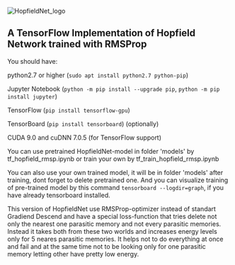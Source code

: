 ![HopfieldNet_logo](https://raw.githubusercontent.com/vadimfedulov321/HopfieldNet_rmsp/master/logo/index.jpg)
## A TensorFlow Implementation of Hopfield Network trained with RMSProp

You should have:

python2.7 or higher (`sudo apt install python2.7 python-pip`)

Jupyter Notebook (`python -m pip install --upgrade pip`, `python -m pip install jupyter`)

TensorFlow (`pip install tensorflow-gpu`)

TensorBoard (`pip install tensorboard`) (optionally)

CUDA 9.0 and cuDNN 7.0.5 (for TensorFlow support)

You can use pretrained HopfieldNet-model in folder 'models' by tf_hopfield_rmsp.ipynb or train your own by tf_train_hopfield_rmsp.ipynb

You can also use your own trained model, it will be in folder 'models' after training, dont forget to delete pretrained one. And you can visualize training of pre-trained model by this command `tensorboard --logdir=graph`, if you have already tensorboard installed.

This version of HopfieldNet use RMSProp-optimizer instead of standart Gradiend Descend and have a special loss-function that tries delete not only the nearest one parasitic memory and not every parasitic memories. Instead it takes both from these two worlds and increases energy levels only for 5 neares parasitic memories. It helps not to do everything at once and fail and at the same time not to be looking only for one parasitic memory letting other have pretty low energy.
